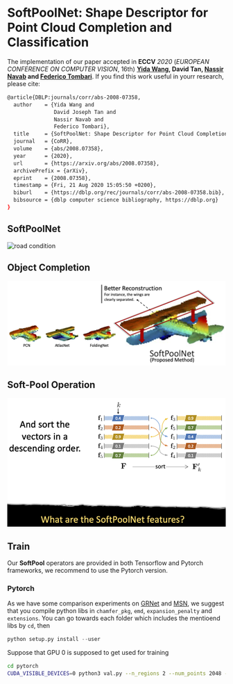 # SoftPoolNet: Shape Descriptor for Point Cloud Completion and Classification

The implementation of our paper accepted in **ECCV** *2020* (*EUROPEAN CONFERENCE ON COMPUTER VISION*, 16th)
**[Yida Wang](https://wangyida.github.io/#about), David Tan, [Nassir Navab](http://campar.in.tum.de/Main/NassirNavab) and [Federico Tombari](http://campar.in.tum.de/Main/FedericoTombari)**.
If you find this work useful in yourr research, please cite:

```bash
@article{DBLP:journals/corr/abs-2008-07358,
  author    = {Yida Wang and
               David Joseph Tan and
               Nassir Navab and
               Federico Tombari},
  title     = {SoftPoolNet: Shape Descriptor for Point Cloud Completion and Classification},
  journal   = {CoRR},
  volume    = {abs/2008.07358},
  year      = {2020},
  url       = {https://arxiv.org/abs/2008.07358},
  archivePrefix = {arXiv},
  eprint    = {2008.07358},
  timestamp = {Fri, 21 Aug 2020 15:05:50 +0200},
  biburl    = {https://dblp.org/rec/journals/corr/abs-2008-07358.bib},
  bibsource = {dblp computer science bibliography, https://dblp.org}
}
```

## SoftPoolNet

 <img src="imgs/2min_presentation_softpool.gif" alt="road condition" frameborder="0" style="border:0" >

## Object Completion

![shapenet](imgs/softpoolnet.png)

## Soft-Pool Operation

![softpool](imgs/softpool.png)

## Train
Our **SoftPool** operators are provided in both Tensorflow and Pytorch frameworks, we recommend to use the Pytorch version.

### Pytorch
As we have some comparison experiments on [GRNet](https://www.ecva.net/papers/eccv_2020/papers_ECCV/papers/123540341.pdf) and [MSN](https://arxiv.org/pdf/1912.00280v1.pdf), we suggest that you compile python libs in `chamfer_pkg`, `emd`, `expansion_penalty` and `extensions`.
You can go towards each folder which includes the mentioend libs by `cd`, then
```python
python setup.py install --user
```
Suppose that GPU 0 is supposed to get used for training
```bash
cd pytorch
CUDA_VISIBLE_DEVICES=0 python3 val.py --n_regions 2 --num_points 2048 --model log/wo-unet_shapenet/network.pth  --dataset shapenet
```
